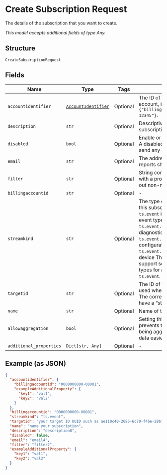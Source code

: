 
# Create Subscription Request

The details of the subscription that you want to create.

*This model accepts additional fields of type Any.*

## Structure

`CreateSubscriptionRequest`

## Fields

| Name | Type | Tags | Description |
|  --- | --- | --- | --- |
| `accountidentifier` | [`AccountIdentifier`](../../doc/models/account-identifier.md) | Optional | The ID of the authenticating billing account, in the format `{"billingaccountid":"1234567890-12345"}`. |
| `description` | `str` | Optional | Descriptive information about the subscription. |
| `disabled` | `bool` | Optional | Enable or disable the subscription. A disabled subscription will not send any data. |
| `email` | `str` | Optional | The address to which any error reports should be delivered. |
| `filter` | `str` | Optional | String containing a $filter object with a property and value to filter out non-matching events. |
| `billingaccountid` | `str` | Optional | - |
| `streamkind` | `str` | Optional | The type of event data to send via this subscription. This will be `ts.event` in most cases. Other event types are `ts.event.diagnostics` for device diagnostic data, `ts.event.configuration` for device configuration events, or `ts.event.security`. Note that the device ThingSpace client must support sending specific event types for anything other than `ts.event`. |
| `targetid` | `str` | Optional | The ID of the target resource to be used when dispatching events. The corresponding target should have a “stream” addressscheme. |
| `name` | `str` | Optional | Name of the subscription. |
| `allowaggregation` | `bool` | Optional | Setting this value to `false` prevents the data returned from being aggregated and makes the data easier to parse. |
| `additional_properties` | `Dict[str, Any]` | Optional | - |

## Example (as JSON)

```json
{
  "accountidentifier": {
    "billingaccountid": "0000000000-00001",
    "exampleAdditionalProperty": {
      "key1": "val1",
      "key2": "val2"
    }
  },
  "billingaccountid": "0000000000-00001",
  "streamkind": "ts.event",
  "targetid": "your target ID UUID such as ae110c40-2685-6c70-f46e-286f7370b8a9",
  "name": "name your subscription",
  "description": "description8",
  "disabled": false,
  "email": "email4",
  "filter": "filter2",
  "exampleAdditionalProperty": {
    "key1": "val1",
    "key2": "val2"
  }
}
```

